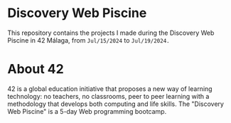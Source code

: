 # Discovery Web Piscine

This repository contains the projects I made during the Discovery Web Piscine in 42 Málaga, from `Jul/15/2024` to `Jul/19/2024.`


# About 42

42 is a global education initiative that proposes a new way of learning technology: no teachers, no classrooms, peer to peer learning with a methodology that develops both computing and life skills. The "Discovery Web Piscine" is a 5-day Web programming bootcamp.
